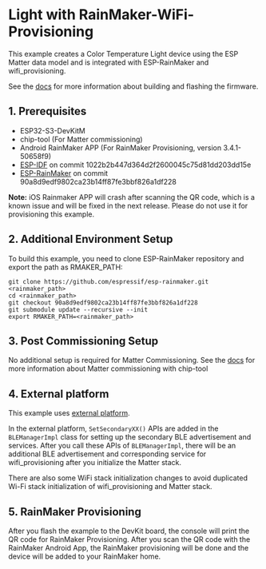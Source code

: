 # Light with RainMaker-WiFi-Provisioning

This example creates a Color Temperature Light device using the ESP Matter data model and is integrated with ESP-RainMaker and wifi_provisioning.

See the [docs](https://docs.espressif.com/projects/esp-matter/en/latest/esp32/developing.html) for more information about building and flashing the firmware.

## 1. Prerequisites

- ESP32-S3-DevKitM
- chip-tool (For Matter commissioning)
- Android RainMaker APP (For RainMaker Provisioning, version 3.4.1-50658f9)
- [ESP-IDF](https://github.com/espressif/esp-idf) on commit 1022b2b447d364d2f2600045c75d81dd203dd15e
- [ESP-RainMaker](https://github.com/espressif/esp-rainmaker) on commit 90a8d9edf9802ca23b14ff87fe3bbf826a1df228

**Note:** iOS Rainmaker APP will crash after scanning the QR code, which is a known issue and will be fixed in the next release. Please do not use it for provisioning this example.

## 2. Additional Environment Setup

To build this example, you need to clone ESP-RainMaker repository and export the path as RMAKER_PATH:

```
git clone https://github.com/espressif/esp-rainmaker.git <rainmaker_path>
cd <rainmaker_path>
git checkout 90a8d9edf9802ca23b14ff87fe3bbf826a1df228
git submodule update --recursive --init
export RMAKER_PATH=<rainmaker_path>
```

## 3. Post Commissioning Setup

No additional setup is required for Matter Commissioning. See the [docs](https://docs.espressif.com/projects/esp-matter/en/latest/esp32/developing.html#commissioning-and-control) for more information about Matter commissioning with chip-tool

## 4. External platform

This example uses [external platform](../common/secondary_ble_adv/).

In the external platform, `SetSecondaryXX()` APIs are added in the `BLEManagerImpl` class for setting up the secondary BLE advertisement and services. After you call these APIs of `BLEManagerImpl`, there will be an additional BLE advertisement and corresponding service for wifi_provisioning after you initialize the Matter stack.

There are also some WiFi stack initialization changes to avoid duplicated Wi-Fi stack initialization of wifi_provisioning and Matter stack.

## 5. RainMaker Provisioning

After you flash the example to the DevKit board, the console will print the QR code for RainMaker Provisioning. After you scan the QR code with the RainMaker Android App, the RainMaker provisioning will be done and the device will be added to your RainMaker home.
